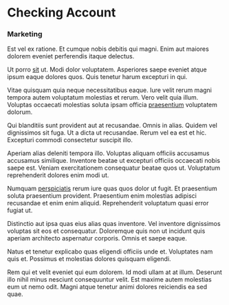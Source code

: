 # Checking Account

### Marketing

Est vel ex ratione. Et cumque nobis debitis qui magni. Enim aut maiores dolorem eveniet perferendis itaque delectus.

Ut porro [sit](/eos/velit/vision_oriented.md) ut. Modi dolor voluptatem. Asperiores saepe eveniet atque ipsum eaque dolores quos. Quis tenetur harum excepturi in qui.

Vitae quisquam quia neque necessitatibus eaque. Iure velit rerum magni tempora autem voluptatum molestias et rerum. Vero velit quia illum. Voluptas occaecati molestias soluta ipsam officia [praesentium](/facere/adipisci/quam/saint_vincent_and_the_grenadines.md) voluptatem dolorum.

Qui blanditiis sunt provident aut at recusandae. Omnis in alias. Quidem vel dignissimos sit fuga. Ut a dicta ut recusandae. Rerum vel ea est et hic. Excepturi commodi consectetur suscipit illo.

Aperiam alias deleniti tempora illo. Voluptas aliquam officiis accusamus accusamus similique. Inventore beatae ut excepturi officiis occaecati nobis saepe est. Veniam exercitationem consequatur beatae quos ut. Voluptatum reprehenderit dolores enim modi ut.

Numquam [perspiciatis](/sit/cambridgeshire_protocol.md) rerum iure quas quos dolor ut fugit. Et praesentium soluta praesentium provident. Praesentium enim molestias adipisci recusandae et enim enim aliquid. Reprehenderit voluptatum quasi error fugiat ut.

Distinctio aut ipsa quas eius alias quas inventore. Vel inventore dignissimos voluptas sit eos et consequatur. Doloremque quis non ut incidunt quis aperiam architecto aspernatur corporis. Omnis et saepe eaque.

Natus et tenetur explicabo quas eligendi officiis unde et. Voluptates nam quis et. Possimus et molestias dolores quisquam eligendi.

Rem qui et velit eveniet qui eum dolorem. Id modi ullam at at illum. Deserunt illo nihil minus nesciunt consequuntur velit. Est maxime autem molestias eum ut nemo odit. Magni atque tenetur animi dolores reiciendis ea sed quae.
